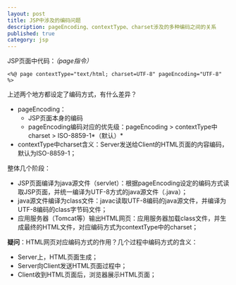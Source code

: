 ```yaml
---
layout: post
title: JSP中涉及的编码问题
description: pageEncoding、contextType、charset涉及的多种编码之间的关系
published: true
category: jsp
---
```


JSP页面中代码：*（page指令）*

	<%@ page contextType="text/html; charset=UTF-8" pageEncoding="UTF-8" %>

上述两个地方都设定了编码方式，有什么差异？

* pageEncoding：
	* JSP页面本身的编码
	* pageEncoding编码对应的优先级：pageEncoding > contextType中charset > ISO-8859-1*（默认）*
* contextType中charset含义：Server发送给Client的HTML页面的内容编码，默认为ISO-8859-1；

整体几个阶段：

* JSP页面编译为java源文件（servlet）：根据pageEncoding设定的编码方式读取JSP页面，并统一编译为UTF-8方式的java源文件（.java）；
* java源文件编译为class文件：javac读取UTF-8编码的java源文件，并编译为UTF-8编码的class字节码文件；
* 应用服务器（Tomcat等）输出HTML网页：应用服务器加载class文件，并生成最终的HTML文件，对应编码方式为contextType中的charset；

**疑问**：HTML网页对应编码方式的作用？几个过程中编码方式的含义：

* Server上，HTML页面生成；
* Server向Client发送HTML页面过程中；
* Client收到HTML页面后，浏览器展示HTML页面；








































[NingG]:    http://ningg.github.com  "NingG"











